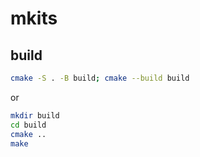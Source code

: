 # mkits

## build

```sh
cmake -S . -B build; cmake --build build
```

or

```sh
mkdir build
cd build
cmake ..
make
```
